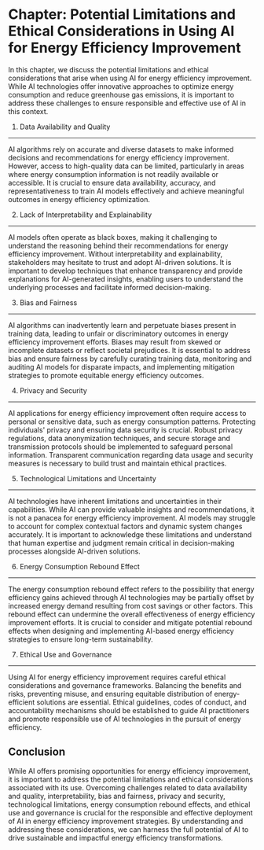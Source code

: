 Chapter: Potential Limitations and Ethical Considerations in Using AI for Energy Efficiency Improvement
=======================================================================================================

In this chapter, we discuss the potential limitations and ethical considerations that arise when using AI for energy efficiency improvement. While AI technologies offer innovative approaches to optimize energy consumption and reduce greenhouse gas emissions, it is important to address these challenges to ensure responsible and effective use of AI in this context.

1. Data Availability and Quality
--------------------------------

AI algorithms rely on accurate and diverse datasets to make informed decisions and recommendations for energy efficiency improvement. However, access to high-quality data can be limited, particularly in areas where energy consumption information is not readily available or accessible. It is crucial to ensure data availability, accuracy, and representativeness to train AI models effectively and achieve meaningful outcomes in energy efficiency optimization.

2. Lack of Interpretability and Explainability
----------------------------------------------

AI models often operate as black boxes, making it challenging to understand the reasoning behind their recommendations for energy efficiency improvement. Without interpretability and explainability, stakeholders may hesitate to trust and adopt AI-driven solutions. It is important to develop techniques that enhance transparency and provide explanations for AI-generated insights, enabling users to understand the underlying processes and facilitate informed decision-making.

3. Bias and Fairness
--------------------

AI algorithms can inadvertently learn and perpetuate biases present in training data, leading to unfair or discriminatory outcomes in energy efficiency improvement efforts. Biases may result from skewed or incomplete datasets or reflect societal prejudices. It is essential to address bias and ensure fairness by carefully curating training data, monitoring and auditing AI models for disparate impacts, and implementing mitigation strategies to promote equitable energy efficiency outcomes.

4. Privacy and Security
-----------------------

AI applications for energy efficiency improvement often require access to personal or sensitive data, such as energy consumption patterns. Protecting individuals' privacy and ensuring data security is crucial. Robust privacy regulations, data anonymization techniques, and secure storage and transmission protocols should be implemented to safeguard personal information. Transparent communication regarding data usage and security measures is necessary to build trust and maintain ethical practices.

5. Technological Limitations and Uncertainty
--------------------------------------------

AI technologies have inherent limitations and uncertainties in their capabilities. While AI can provide valuable insights and recommendations, it is not a panacea for energy efficiency improvement. AI models may struggle to account for complex contextual factors and dynamic system changes accurately. It is important to acknowledge these limitations and understand that human expertise and judgment remain critical in decision-making processes alongside AI-driven solutions.

6. Energy Consumption Rebound Effect
------------------------------------

The energy consumption rebound effect refers to the possibility that energy efficiency gains achieved through AI technologies may be partially offset by increased energy demand resulting from cost savings or other factors. This rebound effect can undermine the overall effectiveness of energy efficiency improvement efforts. It is crucial to consider and mitigate potential rebound effects when designing and implementing AI-based energy efficiency strategies to ensure long-term sustainability.

7. Ethical Use and Governance
-----------------------------

Using AI for energy efficiency improvement requires careful ethical considerations and governance frameworks. Balancing the benefits and risks, preventing misuse, and ensuring equitable distribution of energy-efficient solutions are essential. Ethical guidelines, codes of conduct, and accountability mechanisms should be established to guide AI practitioners and promote responsible use of AI technologies in the pursuit of energy efficiency.

Conclusion
----------

While AI offers promising opportunities for energy efficiency improvement, it is important to address the potential limitations and ethical considerations associated with its use. Overcoming challenges related to data availability and quality, interpretability, bias and fairness, privacy and security, technological limitations, energy consumption rebound effects, and ethical use and governance is crucial for the responsible and effective deployment of AI in energy efficiency improvement strategies. By understanding and addressing these considerations, we can harness the full potential of AI to drive sustainable and impactful energy efficiency transformations.
